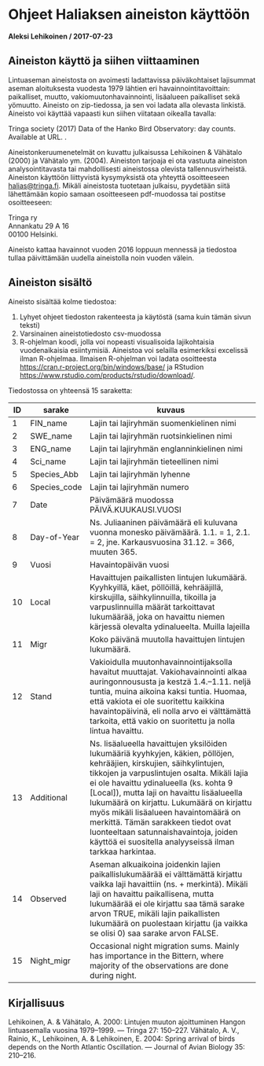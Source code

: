 # Ohjeet Haliaksen aineiston käyttöön

**Aleksi Lehikoinen / 2017-07-23**

## Aineiston käyttö ja siihen viittaaminen

Lintuaseman aineistosta on avoimesti ladattavissa päiväkohtaiset lajisummat aseman aloituksesta vuodesta 1979 lähtien eri havainnointitavoittain: paikalliset, muutto, vakiomuutonhavainnointi, lisäalueen paikalliset sekä yömuutto. Aineisto on zip-tiedossa, ja sen voi ladata alla olevasta linkistä. Aineisto voi käyttää vapaasti kun siihen viitataan oikealla tavalla:  

Tringa society (2017) Data of the Hanko Bird Observatory: day counts. Available at URL. <Downloaded on Date-Month-Year>. 

Aineistonkeruumenetelmät on kuvattu julkaisussa Lehikoinen & Vähätalo (2000) ja Vähätalo ym. (2004). Aineiston tarjoaja ei ota vastuuta aineiston analysointitavasta tai mahdollisesti aineistossa olevista tallennusvirheistä. Aineiston käyttöön liittyvistä kysymyksistä ota yhteyttä osoitteeseen halias@tringa.fi. Mikäli aineistosta tuotetaan julkaisu, pyydetään siitä lähettämään kopio samaan osoitteeseen pdf-muodossa tai postitse osoitteeseen: 

Tringa ry  
Annankatu 29 A 16  
00100 Helsinki.  

Aineisto kattaa havainnot vuoden 2016 loppuun mennessä ja tiedostoa tullaa päivittämään uudella aineistolla noin vuoden välein.

## Aineiston sisältö

Aineisto sisältää kolme tiedostoa: 

1. Lyhyet ohjeet tiedoston rakenteesta ja käytöstä (sama kuin tämän sivun teksti)
2. Varsinainen aineistotiedosto csv-muodossa
3. R-ohjelman koodi, jolla voi nopeasti visualisoida lajikohtaisia vuodenaikaisia esiintymisiä. Aineistoa voi selailla esimerkiksi excelissä ilman R-ohjelmaa. Ilmaisen R-ohjelman voi ladata osoitteesta https://cran.r-project.org/bin/windows/base/ ja RStudion https://www.rstudio.com/products/rstudio/download/.

Tiedostossa on yhteensä 15 saraketta:

| ID | sarake       | kuvaus |
|----|--------------|--------|
| 1  | FIN_name     | Lajin tai lajiryhmän suomenkielinen nimi    |
| 2  | SWE_name     | Lajin tai lajiryhmän ruotsinkielinen nimi   |
| 3  | ENG_name     | Lajin tai lajiryhmän englanninkielinen nimi |
| 4  | Sci_name     | Lajin tai lajiryhmän tieteellinen nimi      |
| 5  | Species_Abb  | Lajin tai lajiryhmän lyhenne                |
| 6  | Species_code | Lajin tai lajiryhmän numero                 |
| 7  | Date         | Päivämäärä muodossa PÄIVÄ.KUUKAUSI.VUOSI    |
| 8  | Day-of-Year  | Ns. Juliaaninen päivämäärä eli kuluvana vuonna monesko päivämäärä. 1.1. = 1, 2.1. = 2, jne. Karkausvuosina 31.12. = 366, muuten 365. |
| 9  | Vuosi        | Havaintopäivän vuosi |
| 10 | Local        | Havaittujen paikallisten lintujen lukumäärä. Kyyhkyillä, käet, pöllöillä, kehrääjillä, kirskujilla, säihkylinnuilla, tikoilla ja varpuslinnuilla määrät tarkoittavat lukumäärää, joka on havaittu niemen kärjessä olevalta ydinalueelta. Muilla lajeilla | vesi- ja rantalinnut, petolinnut) sarakkeen luku kuvaa koko seuranta-alueella havaittujen yksilöiden määrää. |
| 11 | Migr         | Koko päivänä muutolla havaittujen lintujen lukumäärä. |
| 12 | Stand        | Vakioidulla muutonhavainnointijaksolla havaitut muuttajat. Vakiohavainnointi alkaa auringonnoususta ja kestzä 1.4.–1.11. neljä tuntia, muina aikoina kaksi tuntia. Huomaa, että vakiota ei ole suoritettu kaikkina havaintopäivinä, eli nolla arvo ei välttämättä tarkoita, että vakio on suoritettu ja nolla lintua havaittu. |
| 13 | Additional   | Ns. lisäalueella havaittujen yksilöiden lukumääriä kyyhkyjen, käkien, pöllöjen, kehrääjien, kirskujien, säihkylintujen, tikkojen ja varpuslintujen osalta. Mikäli lajia ei ole havaittu ydinalueella (ks. kohta 9 [Local]), mutta laji on havaittu lisäalueella lukumäärä on kirjattu. Lukumäärä on kirjattu myös mikäli lisäalueen havaintomäärä on merkittä. Tämän sarakkeen tiedot ovat luonteeltaan satunnaishavaintoja, joiden käyttöä ei suositella analyyseissä ilman tarkkaa harkintaa. |
| 14 | Observed     | Aseman alkuaikoina joidenkin lajien paikallislukumäärää ei välttämättä kirjattu vaikka laji havaittiin (ns. + merkintä). Mikäli laji on havaittu paikallisena, mutta lukumäärää ei ole kirjattu saa tämä sarake arvon TRUE, mikäli lajin paikallisten lukumäärä on puolestaan kirjattu (ja vaikka se olisi 0) saa sarake arvon FALSE. |
| 15 | Night_migr   | Occasional night migration sums. Mainly has importance in the Bittern, where majority of the observations are done during night. |


## Kirjallisuus

Lehikoinen, A. & Vähätalo, A. 2000: Lintujen muuton ajoittuminen Hangon lintuasemalla vuosina 1979–1999. — Tringa 27: 150–227.
Vähätalo, A. V., Rainio, K., Lehikoinen, A. & Lehikoinen, E. 2004: Spring arrival of birds depends on the North Atlantic Oscillation. — Journal of Avian Biology 35: 210–216.
